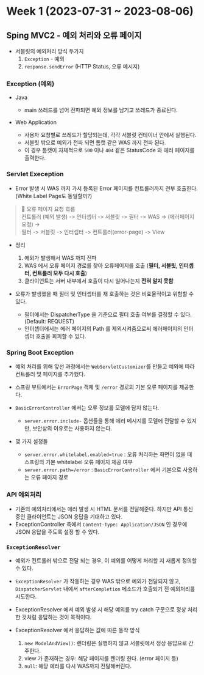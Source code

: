 # Week 1 (2023-07-31 ~ 2023-08-06)

## Sping MVC2 - 예외 처리와 오류 페이지

- 서블릿의 예외처리 방식 두가지
    1. `Exception` - 예외
    2. `response.sendError` (HTTP Status, 오류 메시지)

### Exception (예외)
- Java
    - main 쓰레드를 넘어 전파되면 예외 정보를 남기고 쓰레드가 종료된다.

- Web Application
    - 사용자 요청별로 쓰레드가 할당되는데, 각각 서블릿 컨테이너 안에서 실행된다.
    - 서블릿 밖으로 예외가 전파 되면 톰캣 같은 WAS 까지 전파 된다.
    - 이 경우 톰캣이 자체적으로 `500` 이나 `404` 같은 StatusCode 와 에러 페이지를 출력한다.

### Servlet Exeception
- Error 발생 시 WAS 까지 가서 등록된 Error 페이지를 컨트롤러까지 전부 호출한다. (White Label Page도 동일할까?)

> 🚗 오류 페이지 요청 흐름 </br>
> 컨트롤러 (예외 발생) -> 인터셉터 -> 서블릿 -> 필터 -> WAS -> (에러페이지 요청) -> <br/> 필터 -> 서블릿 -> 인터셉터 -> 컨트롤러(error-page) -> View

- 정리
    1. 에외가 발생해서 WAS 까지 전파
    2. WAS 에서 오류 페이지 경로를 찾아 오류페이지를 호출 (**필터, 서블릿, 인터셉터, 컨트롤러 모두 다시 호출**)
    3. 클라이언트는 서버 내부에서 호출이 다시 일어나는지 **전혀 알지 못함**

- 오류가 발생했을 때 필터 및 인터셉터를 재 호출하는 것은 비효율적이고 위험할 수 있다.
    - 필터에서는 DispatcherType 을 기준으로 필터 호출 여부를 결정할 수 있다. (Default: REQUEST)
    - 인터셉터에서는 에러 페이지의 Path 를 제외시켜줌으로써 에러페이지의 인터셉터 호출을 회피할 수 있다.

### Spring Boot Exception
- 예외 처리를 위해 앞선 과정에서는 `WebServletCustomizer`를 만들고 예외에 따라 컨트롤러 및 페이지를 추가했다.
- 스프링 부트에서는 `ErrorPage` 객체 및 `/error` 경로의 기본 오류 페이지를 제공한다.

- `BasicErrorController` 에서는 오류 정보를 모델에 담지 않는다.
    - `server.error.include-` 옵션들을 통해 에러 메시지를 모델에 전달할 수 있지만, 보안상의 이유로는 사용하지 않는다.

- 몇 가지 설정들
    - `server.error.whitelabel.enabled=true` : 오류 처리하는 화면이 없을 때 스프링의 기본 whitelabel 오류 페이지 제공 여부
    - `server.error.path=/error` : `BasicErrorController` 에서 기본으로 사용하는 오류 페이지 경로 

### API 에외처리
- 기존의 예외처리에서는 에러 발생 시 HTML 문서를 전달해준다. 하지만 API 통신 중인 클라이언트는 JSON 응답을 기대하고 있다.
- ExceptionController 측에서 `Content-Type: Application/JSON` 인 경우에 JSON 응답을 주도록 설정 할 수 있다.

### `ExceptionResolver`
- 예외가 컨트롤러 밖으로 전달 되는 경우, 이 예외를 어떻게 처리할 지 새롭게 정의할 수 있다.
- `ExceptionResolver` 가 작동하는 경우 WAS 밖으로 예외가 전달되지 않고, `DispatcherServlet` 내에서 `afterCompletion` 메소드가 호출되기 전 예외처리를 시도한다.

- ExceptionResolver 에서 예외 발생 시 해당 예외를 try catch 구문으로 정상 처리한 것처럼 응답하는 것이 목적이다.

- ExceptionResolver 에서 응답하는 값에 따른 동작 방식
    1. `new ModelAndView()`: 렌더링은 실행하지 않고 서블릿에서 정상 응답으로 간주한다.
    2. view 가 존재하는 경우: 해당 페이지를 렌더링 한다. (error 페이지 등)
    3. `null`: 해당 에러를 다시 WAS까지 전달해버린다.